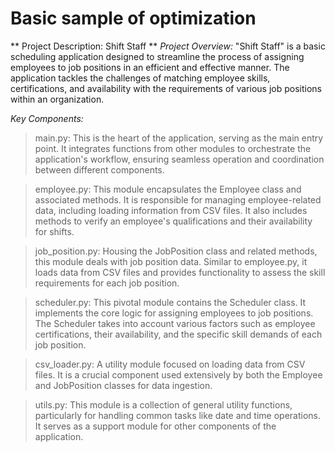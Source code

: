 # Basic sample of optimization

** Project Description: Shift Staff **
*Project Overview:*
"Shift Staff" is a basic scheduling application designed to streamline the process of assigning employees to job positions in an efficient and effective manner. The application tackles the challenges of matching employee skills, certifications, and availability with the requirements of various job positions within an organization.

*Key Components:*

> main.py: This is the heart of the application, serving as the main entry point. It integrates functions from other modules to orchestrate the application's workflow, ensuring seamless operation and coordination between different components.

> employee.py: This module encapsulates the Employee class and associated methods. It is responsible for managing employee-related data, including loading information from CSV files. It also includes methods to verify an employee's qualifications and their availability for shifts.

> job_position.py: Housing the JobPosition class and related methods, this module deals with job position data. Similar to employee.py, it loads data from CSV files and provides functionality to assess the skill requirements for each job position.

> scheduler.py: This pivotal module contains the Scheduler class. It implements the core logic for assigning employees to job positions. The Scheduler takes into account various factors such as employee certifications, their availability, and the specific skill demands of each job position.

> csv_loader.py: A utility module focused on loading data from CSV files. It is a crucial component used extensively by both the Employee and JobPosition classes for data ingestion.

> utils.py: This module is a collection of general utility functions, particularly for handling common tasks like date and time operations. It serves as a support module for other components of the application.
